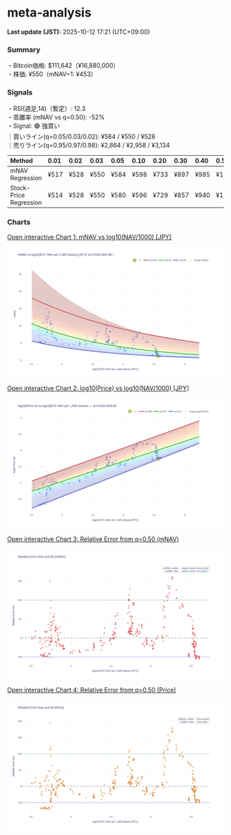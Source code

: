 # meta-analysis


<!--REPORT:START-->
**Last update (JST):** 2025-10-12 17:21 (UTC+09:00)

### Summary
・Bitcoin価格: $111,642（¥16,880,000）  
・株価: ¥550（mNAV=1: ¥453）

### Signals
・RSI(週足,14)（暫定）: 12.3  
・乖離率 (mNAV vs q=0.50): -52%  
・Signal: 🟣 強買い  
｜買いライン(q=0.05/0.03/0.02): ¥584 / ¥550 / ¥528  
｜売りライン(q=0.95/0.97/0.98): ¥2,864 / ¥2,958 / ¥3,134

| Method                 | 0.01   | 0.02   | 0.03   | 0.05   | 0.10   | 0.20   | 0.30   | 0.40   | 0.50   | 0.60   | 0.70   | 0.80   | 0.90   | 0.95   | 0.97   | 0.98   | 0.99   |
|:-----------------------|:-------|:-------|:-------|:-------|:-------|:-------|:-------|:-------|:-------|:-------|:-------|:-------|:-------|:-------|:-------|:-------|:-------|
| mNAV Regression        | ¥517   | ¥528   | ¥550   | ¥584   | ¥598   | ¥733   | ¥897   | ¥985   | ¥1,143 | ¥1,324 | ¥1,501 | ¥1,876 | ¥2,496 | ¥2,864 | ¥2,958 | ¥3,134 | ¥3,137 |
| Stock-Price Regression | ¥514   | ¥528   | ¥550   | ¥580   | ¥596   | ¥729   | ¥857   | ¥940   | ¥1,023 | ¥1,195 | ¥1,410 | ¥1,826 | ¥2,348 | ¥2,543 | ¥2,611 | ¥2,845 | ¥2,859 |

### Charts
[Open interactive Chart 1: mNAV vs log10(NAV/1000) [JPY]](https://tkzm240.github.io/meta-analysis/fig1.html)

![fig1](assets/fig1.png)

[Open interactive Chart 2: log10(Price) vs log10(NAV/1000) [JPY]](https://tkzm240.github.io/meta-analysis/fig2.html)

![fig2](assets/fig2.png)

[Open interactive Chart 3: Relative Error from q=0.50 (mNAV)](https://tkzm240.github.io/meta-analysis/fig3.html)

![fig3](assets/fig3.png)

[Open interactive Chart 4: Relative Error from q=0.50 (Price)](https://tkzm240.github.io/meta-analysis/fig4.html)

![fig4](assets/fig4.png)
<!--REPORT:END-->
